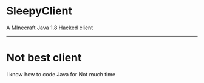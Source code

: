# SleepyClient
A MInecraft Java 1.8 Hacked client

---------------

# Not best client
I know how to code Java for Not much time
